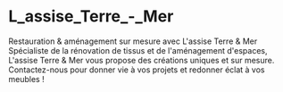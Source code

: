# L_assise_Terre_-_Mer
Restauration &amp; aménagement sur mesure avec L'assise Terre &amp; Mer Spécialiste de la rénovation de tissus et de l'aménagement d'espaces, L'assise Terre &amp; Mer vous propose des créations uniques et sur mesure. Contactez-nous pour donner vie à vos projets et redonner éclat à vos meubles !
